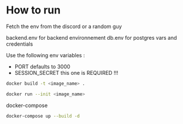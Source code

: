 # How to run

Fetch the env from the discord or a random guy

backend.env for backend environnement
db.env for postgres vars and credentials

Use the following env variables :

* PORT defaults to 3000
* SESSION_SECRET this one is REQUIRED !!!

```sh
docker build -t <image_name> .
```

```sh
docker run --init <image_name>
```

docker-compose

```sh
docker-compose up --build -d
```
